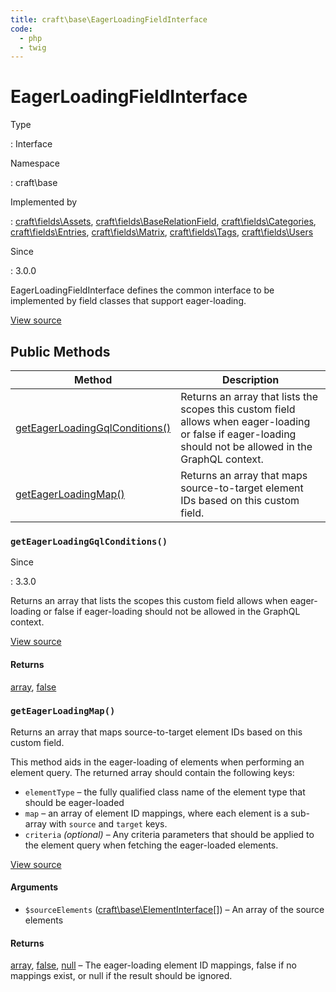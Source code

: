 ```yaml
---
title: craft\base\EagerLoadingFieldInterface
code:
  - php
  - twig
---
```


# EagerLoadingFieldInterface

Type

:   Interface

Namespace

:   craft\base

Implemented by

:   [craft\fields\Assets](craft-fields-assets.md), [craft\fields\BaseRelationField](craft-fields-baserelationfield.md), [craft\fields\Categories](craft-fields-categories.md), [craft\fields\Entries](craft-fields-entries.md), [craft\fields\Matrix](craft-fields-matrix.md), [craft\fields\Tags](craft-fields-tags.md), [craft\fields\Users](craft-fields-users.md)

Since

:   3.0.0



EagerLoadingFieldInterface defines the common interface to be implemented by field classes that support eager-loading.





[View source](https://github.com/craftcms/cms/blob/master/src/base/EagerLoadingFieldInterface.php)






## Public Methods

| Method                                                                                                         | Description
| -------------------------------------------------------------------------------------------------------------- | ----------------------------------------------------------------------------------------------------------------------------------------------------------
| [getEagerLoadingGqlConditions()](craft-base-eagerloadingfieldinterface.md#method-geteagerloadinggqlconditions) | Returns an array that lists the scopes this custom field allows when eager-loading or false if eager-loading should not be allowed in the GraphQL context.
| [getEagerLoadingMap()](craft-base-eagerloadingfieldinterface.md#method-geteagerloadingmap)                     | Returns an array that maps source-to-target element IDs based on this custom field.

### `getEagerLoadingGqlConditions()`



Since

:   3.3.0



Returns an array that lists the scopes this custom field allows when eager-loading or false if eager-loading
should not be allowed in the GraphQL context.




[View source](https://github.com/craftcms/cms/blob/master/src/base/EagerLoadingFieldInterface.php#L40)



#### Returns

[array](http://php.net/language.types.array), [false](http://php.net/language.types.boolean)



### `getEagerLoadingMap()`





Returns an array that maps source-to-target element IDs based on this custom field.

This method aids in the eager-loading of elements when performing an element query. The returned array should
contain the following keys:
- `elementType` – the fully qualified class name of the element type that should be eager-loaded
- `map` – an array of element ID mappings, where each element is a sub-array with `source` and `target` keys.
- `criteria` *(optional)* – Any criteria parameters that should be applied to the element query when fetching the eager-loaded elements.


[View source](https://github.com/craftcms/cms/blob/master/src/base/EagerLoadingFieldInterface.php#L31)


#### Arguments

- `$sourceElements` ([craft\base\ElementInterface](craft-base-elementinterface.md)[]) – An array of the source elements

#### Returns

[array](http://php.net/language.types.array), [false](http://php.net/language.types.boolean), [null](http://php.net/language.types.null) – The eager-loading element ID mappings, false if no mappings exist, or null if the result
should be ignored.









